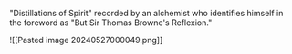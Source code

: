 
"Distillations of Spirit" recorded by an alchemist who identifies himself in the foreword as "But Sir Thomas Browne's Reflexion."

![[Pasted image 20240527000049.png]]